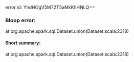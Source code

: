 error id: YhdHOgV5M72T5aMkKhHNLQ==
### Bloop error:

at org.apache.spark.sql.Dataset.union(Dataset.scala:2318)
#### Short summary: 

at org.apache.spark.sql.Dataset.union(Dataset.scala:2318)